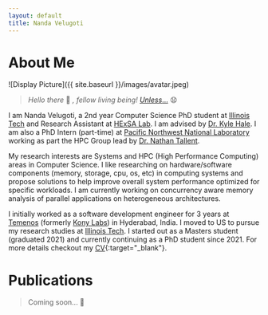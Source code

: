 ```yaml
---
layout: default
title: Nanda Velugoti
---
```


# About Me
![Display Picture]({{ site.baseurl }}/images/avatar.jpeg)

> *Hello there* 👋 *, fellow living being!* [*Unless*...](/images/robots.png) 😧

I am Nanda Velugoti, a 2nd year Computer Science PhD student at [Illinois Tech](cs.iit.edu) and Research Assistant at [HExSA Lab](https://www.halek.co/#people). I am advised by [Dr. Kyle Hale](https://www.halek.co/). I am also a PhD Intern (part-time) at [Pacific Northwest National Laboratory](https://www.pnnl.gov) working as part the HPC Group lead by [Dr. Nathan Tallent](https://hpc.pnnl.gov/people/tallent/).

My research interests are Systems and HPC (High Performance Computing) areas in Computer Science. I like researching on hardware/software components (memory, storage, cpu, os, etc) in computing systems and propose solutions to help improve overall system performance optimized for specific workloads. I am currently working on concurrency aware memory analysis of parallel applications on heterogeneous architectures.

I initially worked as a software development engineer for 3 years at [Temenos](https://www.temenos.com) (formerly [Kony Labs](https://www.temenos.com/news/2020/10/16/kony-is-now-temenos/)) in Hyderabad, India. I moved to US to pursue my research studies at [Illinois Tech](cs.iit.edu). I started out as a Masters student (graduated 2021) and currently continuing as a PhD student since 2021. For more details checkout my [CV](CV.pdf){:target="_blank"}.


# Publications

> Coming soon... 🙂